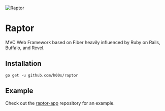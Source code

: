 ![Raptor](https://kruno.husak.me/img/raptor2.png)

# Raptor

MVC Web Framework based on Fiber heavily influenced by Ruby on Rails, Buffalo, and Revel.

## Installation

`go get -u github.com/h00s/raptor`

## Example

Check out the [raptor-app](https://github.com/h00s/raptor-app) repository for an example.



